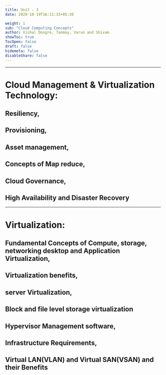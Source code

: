 ```yaml
---
title: Unit - 3
date: 2020-10-19T16:11:33+05:30

weight: 1
sub: "Cloud Computing Concepts"
author: Vishal Dongre, Tanmay, Varun and Shivam
showToc: true
TocOpen: false
draft: false
hidemeta: false
disableShare: false
---
```


---

# Cloud Management & Virtualization Technology:

## Resiliency,

## Provisioning,

## Asset management,

## Concepts of Map reduce,

## Cloud Governance,

## High Availability and Disaster Recovery

---

# Virtualization:

## Fundamental Concepts of Compute, storage, networking desktop and Application Virtualization,

## Virtualization benefits,

## server Virtualization,

## Block and file level storage virtualization

## Hypervisor Management software,

## Infrastructure Requirements,

## Virtual LAN(VLAN) and Virtual SAN(VSAN) and their Benefits
